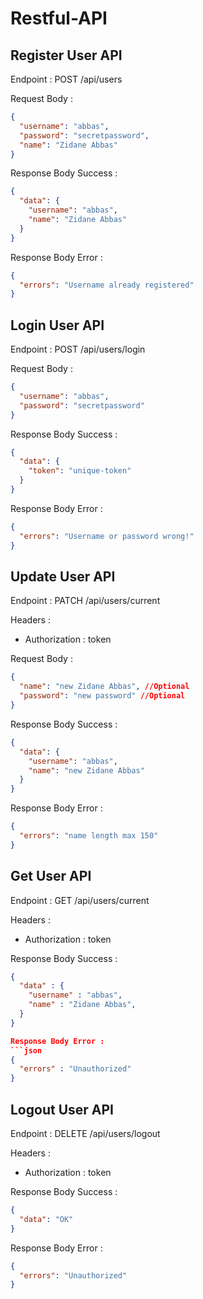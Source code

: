 # Restful-API

## Register User API

Endpoint : POST /api/users

Request Body :

```json
{
  "username": "abbas",
  "password": "secretpassword",
  "name": "Zidane Abbas"
}
```

Response Body Success :

```json
{
  "data": {
    "username": "abbas",
    "name": "Zidane Abbas"
  }
}
```

Response Body Error :

```json
{
  "errors": "Username already registered"
}
```

## Login User API

Endpoint : POST /api/users/login

Request Body :

```json
{
  "username": "abbas",
  "password": "secretpassword"
}
```

Response Body Success :

```json
{
  "data": {
    "token": "unique-token"
  }
}
```

Response Body Error :

```json
{
  "errors": "Username or password wrong!"
}
```

## Update User API

Endpoint : PATCH /api/users/current

Headers :

- Authorization : token

Request Body :

```json
{
  "name": "new Zidane Abbas", //Optional
  "password": "new password" //Optional
}
```

Response Body Success :

```json
{
  "data": {
    "username": "abbas",
    "name": "new Zidane Abbas"
  }
}
```

Response Body Error :

```json
{
  "errors": "name length max 150"
}
```

## Get User API

Endpoint : GET /api/users/current

Headers :

- Authorization : token

Response Body Success :

````json
{
  "data" : {
    "username" : "abbas",
    "name" : "Zidane Abbas",
  }
}

Response Body Error :
```json
{
  "errors" : "Unauthorized"
}
````

## Logout User API

Endpoint : DELETE /api/users/logout

Headers :

- Authorization : token

Response Body Success :

```json
{
  "data": "OK"
}
```

Response Body Error :

```json
{
  "errors": "Unauthorized"
}
```
